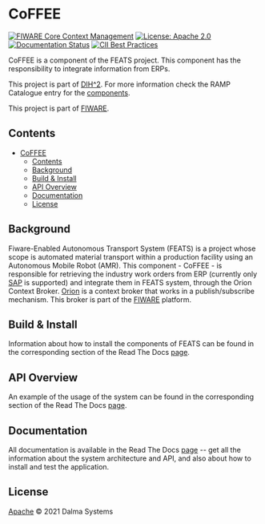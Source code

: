 # CoFFEE

[![FIWARE Core Context Management]( https://img.shields.io/badge/FIWARE-IoT_Agent-45d3dd.svg)](https://www.fiware.org/developers/catalogue/)
[![License: Apache 2.0](https://img.shields.io/badge/License-Apache%202.0-green)](https://opensource.org/licenses/MIT)
[![Documentation Status](https://readthedocs.org/projects/feats/badge/?version=latest)](https://coffee-dih2.readthedocs.io/en/latest/?badge=latest)
[![CII Best Practices](https://bestpractices.coreinfrastructure.org/projects/4843/badge)](https://bestpractices.coreinfrastructure.org/projects/4843)


CoFFEE is a component of the FEATS project.
This component has the responsibility to integrate information from ERPs.

This project is part of [DIH^2](http://www.dih-squared.eu/). For more information check the RAMP Catalogue entry for the
[components](https://github.com/ramp-eu).

This project is part of [FIWARE](https://www.fiware.org/).

## Contents

- [CoFFEE](#coffee)
  - [Contents](#contents)
  - [Background](#background)
  - [Build & Install](#build--install)
  - [API Overview](#api-overview)
  - [Documentation](#documentation)
  - [License](#license)

## Background
Fiware-Enabled Autonomous Transport System (FEATS) is a project whose scope is automated material transport within a production facility using an Autonomous Mobile Robot (AMR). This component - CoFFEE - is responsible for retrieving the industry work orders from ERP (currently only [SAP](https://www.sap.com/) is supported) and integrate them in FEATS system, through the Orion Context Broker.
[Orion](https://fiware-orion.readthedocs.io/en/master/) is a context broker that works in a publish/subscribe mechanism. This broker is part of the [FIWARE](https://www.fiware.org/) platform.

## Build & Install
Information about how to install the components of FEATS can be found in the corresponding section of the Read The Docs [page](https://feats-dih2.readthedocs.io/en/latest/).

## API Overview
An example of the usage of the system can be found in the corresponding section of the Read The Docs [page](https://coffee-dih2.readthedocs.io/en/latest/).

## Documentation
All documentation is available in the Read The Docs [page](https://coffee-dih2.readthedocs.io/en/latest/) -- get all the information about the system architecture and API, and also about how to install and test the application.

## License
[Apache](LICENSE) © 2021 Dalma Systems